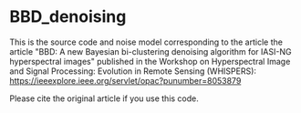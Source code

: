 # BBD_denoising
This is the source code and noise model corresponding to the article the article "BBD: A new Bayesian bi-clustering denoising algorithm for IASI-NG hyperspectral images" published in the Workshop on Hyperspectral Image and Signal Processing: Evolution in Remote Sensing (WHISPERS): https://ieeexplore.ieee.org/servlet/opac?punumber=8053879

Please cite the original article if you use this code.
